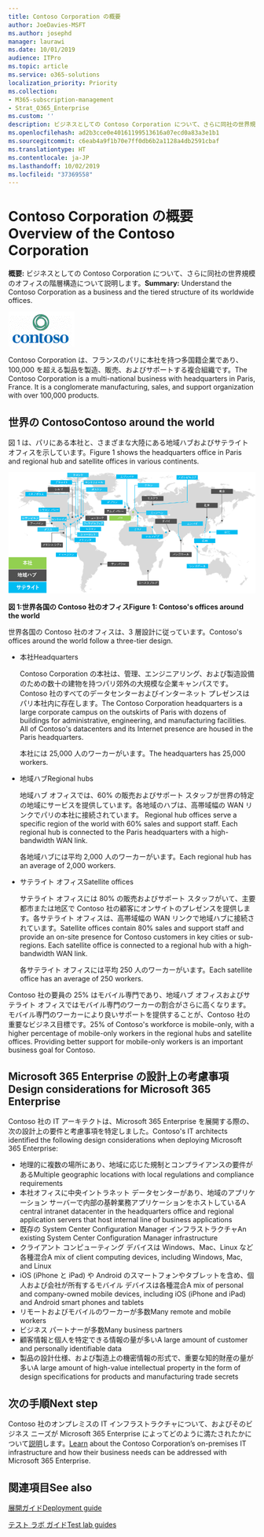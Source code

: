 ```yaml
---
title: Contoso Corporation の概要
author: JoeDavies-MSFT
ms.author: josephd
manager: laurawi
ms.date: 10/01/2019
audience: ITPro
ms.topic: article
ms.service: o365-solutions
localization_priority: Priority
ms.collection:
- M365-subscription-management
- Strat_O365_Enterprise
ms.custom: ''
description: ビジネスとしての Contoso Corporation について、さらに同社の世界規模のオフィスの階層構造について説明します。
ms.openlocfilehash: ad2b3cce0e40161199513616a07ecd0a83a3e1b1
ms.sourcegitcommit: c6eab4a9f1b70e7ff0db6b2a1128a4db2591cbaf
ms.translationtype: HT
ms.contentlocale: ja-JP
ms.lasthandoff: 10/02/2019
ms.locfileid: "37369558"
---
```

# <a name="overview-of-the-contoso-corporation"></a><span data-ttu-id="93cfb-103">Contoso Corporation の概要</span><span class="sxs-lookup"><span data-stu-id="93cfb-103">Overview of the Contoso Corporation</span></span>

<span data-ttu-id="93cfb-104">**概要:** ビジネスとしての Contoso Corporation について、さらに同社の世界規模のオフィスの階層構造について説明します。</span><span class="sxs-lookup"><span data-stu-id="93cfb-104">**Summary:** Understand the Contoso Corporation as a business and the tiered structure of its worldwide offices.</span></span>

![Contoso 社](./media/contoso-overview/contoso-icon.png)

<span data-ttu-id="93cfb-p101">Contoso Corporation は、フランスのパリに本社を持つ多国籍企業であり、100,000 を超える製品を製造、販売、およびサポートする複合組織です。</span><span class="sxs-lookup"><span data-stu-id="93cfb-p101">The Contoso Corporation is a multi-national business with headquarters in Paris, France. It is a conglomerate manufacturing, sales, and support organization with over 100,000 products.</span></span>

## <a name="contoso-around-the-world"></a><span data-ttu-id="93cfb-108">世界の Contoso</span><span class="sxs-lookup"><span data-stu-id="93cfb-108">Contoso around the world</span></span>

<span data-ttu-id="93cfb-109">図 1 は、パリにある本社と、さまざまな大陸にある地域ハブおよびサテライト オフィスを示しています。</span><span class="sxs-lookup"><span data-stu-id="93cfb-109">Figure 1 shows the headquarters office in Paris and regional hub and satellite offices in various continents.</span></span>

![世界各国の Contoso 社のオフィス](./media/contoso-overview/contoso-overview-fig1.png)

<span data-ttu-id="93cfb-111">**図 1:世界各国の Contoso 社のオフィス**</span><span class="sxs-lookup"><span data-stu-id="93cfb-111">**Figure 1: Contoso's offices around the world**</span></span>
 
<span data-ttu-id="93cfb-112">世界各国の Contoso 社のオフィスは、3 層設計に従っています。</span><span class="sxs-lookup"><span data-stu-id="93cfb-112">Contoso's offices around the world follow a three-tier design.</span></span>

- <span data-ttu-id="93cfb-113">本社</span><span class="sxs-lookup"><span data-stu-id="93cfb-113">Headquarters</span></span>

  <span data-ttu-id="93cfb-p102">Contoso Corporation の本社は、管理、エンジニアリング、および製造設備のための数十の建物を持つパリ郊外の大規模な企業キャンパスです。Contoso 社のすべてのデータセンターおよびインターネット プレゼンスはパリ本社内に存在します。</span><span class="sxs-lookup"><span data-stu-id="93cfb-p102">The Contoso Corporation headquarters is a large corporate campus on the outskirts of Paris with dozens of buildings for administrative, engineering, and manufacturing facilities. All of Contoso's datacenters and its Internet presence are housed in the Paris headquarters.</span></span>

  <span data-ttu-id="93cfb-116">本社には 25,000 人のワーカーがいます。</span><span class="sxs-lookup"><span data-stu-id="93cfb-116">The headquarters has 25,000 workers.</span></span>

- <span data-ttu-id="93cfb-117">地域ハブ</span><span class="sxs-lookup"><span data-stu-id="93cfb-117">Regional hubs</span></span>

  <span data-ttu-id="93cfb-p103">地域ハブ オフィスでは、60% の販売およびサポート スタッフが世界の特定の地域にサービスを提供しています。各地域のハブは、高帯域幅の WAN リンクでパリの本社に接続されています。 </span><span class="sxs-lookup"><span data-stu-id="93cfb-p103">Regional hub offices serve a specific region of the world with 60% sales and support staff. Each regional hub is connected to the Paris headquarters with a high-bandwidth WAN link.</span></span>

  <span data-ttu-id="93cfb-120">各地域ハブには平均 2,000 人のワーカーがいます。</span><span class="sxs-lookup"><span data-stu-id="93cfb-120">Each regional hub has an average of 2,000 workers.</span></span>

- <span data-ttu-id="93cfb-121">サテライト オフィス</span><span class="sxs-lookup"><span data-stu-id="93cfb-121">Satellite offices</span></span>

  <span data-ttu-id="93cfb-p104">サテライト オフィスには 80% の販売およびサポート スタッフがいて、主要都市または地区で Contoso 社の顧客にオンサイトのプレゼンスを提供します。各サテライト オフィスは、高帯域幅の WAN リンクで地域ハブに接続されています。</span><span class="sxs-lookup"><span data-stu-id="93cfb-p104">Satellite offices contain 80% sales and support staff and provide an on-site presence for Contoso customers in key cities or sub-regions. Each satellite office is connected to a regional hub with a high-bandwidth WAN link.</span></span>

  <span data-ttu-id="93cfb-124">各サテライト オフィスには平均 250 人のワーカーがいます。</span><span class="sxs-lookup"><span data-stu-id="93cfb-124">Each satellite office has an average of 250 workers.</span></span>

<span data-ttu-id="93cfb-p105">Contoso 社の要員の 25% はモバイル専門であり、地域ハブ オフィスおよびサテライト オフィスではモバイル専門のワーカーの割合がさらに高くなります。モバイル専門のワーカーにより良いサポートを提供することが、Contoso 社の重要なビジネス目標です。</span><span class="sxs-lookup"><span data-stu-id="93cfb-p105">25% of Contoso's workforce is mobile-only, with a higher percentage of mobile-only workers in the regional hubs and satellite offices. Providing better support for mobile-only workers is an important business goal for Contoso.</span></span>

## <a name="design-considerations-for-microsoft-365-enterprise"></a><span data-ttu-id="93cfb-127">Microsoft 365 Enterprise の設計上の考慮事項</span><span class="sxs-lookup"><span data-stu-id="93cfb-127">Design considerations for Microsoft 365 Enterprise</span></span>

<span data-ttu-id="93cfb-128">Contoso 社の IT アーキテクトは、Microsoft 365 Enterprise を展開する際の、次の設計上の要件と考慮事項を特定しました。</span><span class="sxs-lookup"><span data-stu-id="93cfb-128">Contoso's IT architects identified the following design considerations when deploying Microsoft 365 Enterprise:</span></span> 

- <span data-ttu-id="93cfb-129">地理的に複数の場所にあり、地域に応じた規制とコンプライアンスの要件がある</span><span class="sxs-lookup"><span data-stu-id="93cfb-129">Multiple geographic locations with local regulations and compliance requirements</span></span>
- <span data-ttu-id="93cfb-130">本社オフィスに中央イントラネット データセンターがあり、地域のアプリケーション サーバーで内部の基幹業務アプリケーションをホストしている</span><span class="sxs-lookup"><span data-stu-id="93cfb-130">A central intranet datacenter in the headquarters office and regional application servers that host internal line of business applications</span></span>
- <span data-ttu-id="93cfb-131">既存の System Center Configuration Manager インフラストラクチャ</span><span class="sxs-lookup"><span data-stu-id="93cfb-131">An existing System Center Configuration Manager infrastructure</span></span>
- <span data-ttu-id="93cfb-132">クライアント コンピューティング デバイスは Windows、Mac、Linux など各種混合</span><span class="sxs-lookup"><span data-stu-id="93cfb-132">A mix of client computing devices, including Windows, Mac, and Linux</span></span>
- <span data-ttu-id="93cfb-133">iOS (iPhone と iPad) や Android のスマートフォンやタブレットを含め、個人および会社が所有するモバイル デバイスは各種混合</span><span class="sxs-lookup"><span data-stu-id="93cfb-133">A mix of personal and company-owned mobile devices, including iOS (iPhone and iPad) and Android smart phones and tablets</span></span>
- <span data-ttu-id="93cfb-134">リモートおよびモバイルのワーカーが多数</span><span class="sxs-lookup"><span data-stu-id="93cfb-134">Many remote and mobile workers</span></span>
- <span data-ttu-id="93cfb-135">ビジネス パートナーが多数</span><span class="sxs-lookup"><span data-stu-id="93cfb-135">Many business partners</span></span>
- <span data-ttu-id="93cfb-136">顧客情報と個人を特定できる情報の量が多い</span><span class="sxs-lookup"><span data-stu-id="93cfb-136">A large amount of customer and personally identifiable data</span></span>
- <span data-ttu-id="93cfb-137">製品の設計仕様、および製造上の機密情報の形式で、重要な知的財産の量が多い</span><span class="sxs-lookup"><span data-stu-id="93cfb-137">A large amount of high-value intellectual property in the form of design specifications for products and manufacturing trade secrets</span></span>

## <a name="next-step"></a><span data-ttu-id="93cfb-138">次の手順</span><span class="sxs-lookup"><span data-stu-id="93cfb-138">Next step</span></span>

<span data-ttu-id="93cfb-139">Contoso 社のオンプレミスの IT インフラストラクチャについて、およびそのビジネス ニーズが Microsoft 365 Enterprise によってどのように満たされたかについて[説明](contoso-infra-needs.md)します。</span><span class="sxs-lookup"><span data-stu-id="93cfb-139">[Learn](contoso-infra-needs.md) about the Contoso Corporation’s on-premises IT infrastructure and how their business needs can be addressed with Microsoft 365 Enterprise.</span></span>

## <a name="see-also"></a><span data-ttu-id="93cfb-140">関連項目</span><span class="sxs-lookup"><span data-stu-id="93cfb-140">See also</span></span>

[<span data-ttu-id="93cfb-141">展開ガイド</span><span class="sxs-lookup"><span data-stu-id="93cfb-141">Deployment guide</span></span>](deploy-microsoft-365-enterprise.md)

[<span data-ttu-id="93cfb-142">テスト ラボ ガイド</span><span class="sxs-lookup"><span data-stu-id="93cfb-142">Test lab guides</span></span>](m365-enterprise-test-lab-guides.md)




